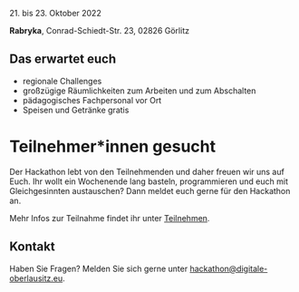 21\. bis 23. Oktober 2022

**Rabryka**, Conrad-Schiedt-Str. 23, 02826 Görlitz

## Das erwartet euch

-   regionale Challenges
-   großzügige Räumlichkeiten zum Arbeiten und zum Abschalten
-   pädagogisches Fachpersonal vor Ort
-   Speisen und Getränke gratis

# Teilnehmer*innen gesucht

Der Hackathon lebt von den Teilnehmenden und daher freuen wir uns auf Euch. 
Ihr wollt ein Wochenende lang basteln, programmieren und euch mit Gleichgesinnten austauschen?
Dann meldet euch gerne für den Hackathon an.

Mehr Infos zur Teilnahme findet ihr unter [Teilnehmen](/teilnehmen).


## Kontakt

Haben Sie Fragen? Melden Sie sich gerne unter
[hackathon@digitale-oberlausitz.eu](mailto:hackathon@digitale-oberlausitz.eu).
